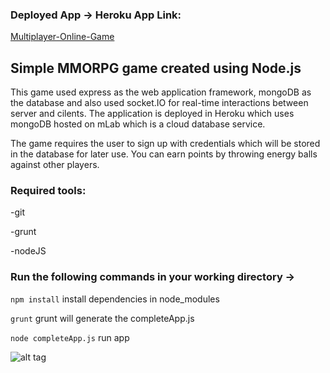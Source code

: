 ### Deployed App -> Heroku App Link:

[Multiplayer-Online-Game](https://mmorpg-ps-12345.herokuapp.com/)

## Simple MMORPG game created using Node.js

This game used express as the web application framework, mongoDB as the database and also used socket.IO for real-time interactions between server and cilents. The application is deployed in Heroku which uses mongoDB hosted on mLab which is a cloud database service.

The game requires the user to sign up with credentials which will be stored in the database for later use. You can earn points by throwing energy balls against other players.

### Required tools:

-git

-grunt

-nodeJS

### Run the following commands in your working directory -> 
``` npm install ``` install dependencies in node_modules

``` grunt ``` grunt will generate the completeApp.js

``` node completeApp.js ``` run app

![alt tag](https://user-images.githubusercontent.com/11578999/39667207-849d5200-5065-11e8-98b8-d67c2dddfb8c.png)
